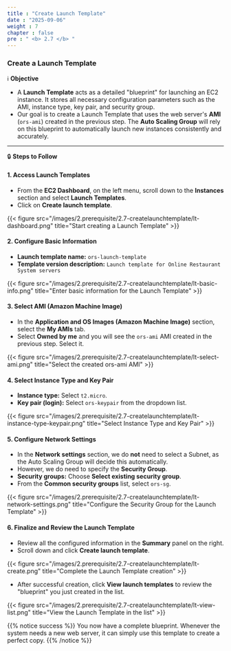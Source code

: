 ```yaml
---
title : "Create Launch Template"
date : "2025-09-06"
weight : 7
chapter : false
pre : " <b> 2.7 </b> "
---
```


### Create a Launch Template

ℹ️ **Objective**

*   A **Launch Template** acts as a detailed "blueprint" for launching an EC2 instance. It stores all necessary configuration parameters such as the AMI, instance type, key pair, and security group.
*   Our goal is to create a Launch Template that uses the web server's **AMI** (`ors-ami`) created in the previous step. The **Auto Scaling Group** will rely on this blueprint to automatically launch new instances consistently and accurately.

---

🔒 **Steps to Follow**

#### **1. Access Launch Templates**

*   From the **EC2 Dashboard**, on the left menu, scroll down to the **Instances** section and select **Launch Templates**.
*   Click on **Create launch template**.

{{< figure src="/images/2.prerequisite/2.7-createlaunchtemplate/lt-dashboard.png" title="Start creating a Launch Template" >}}

#### **2. Configure Basic Information**

*   **Launch template name:** `ors-launch-template`
*   **Template version description:** `Launch template for Online Restaurant System servers`

{{< figure src="/images/2.prerequisite/2.7-createlaunchtemplate/lt-basic-info.png" title="Enter basic information for the Launch Template" >}}

#### **3. Select AMI (Amazon Machine Image)**

*   In the **Application and OS Images (Amazon Machine Image)** section, select the **My AMIs** tab.
*   Select **Owned by me** and you will see the `ors-ami` AMI created in the previous step. Select it.

{{< figure src="/images/2.prerequisite/2.7-createlaunchtemplate/lt-select-ami.png" title="Select the created ors-ami AMI" >}}

#### **4. Select Instance Type and Key Pair**

*   **Instance type:** Select `t2.micro`.
*   **Key pair (login):** Select `ors-keypair` from the dropdown list.

{{< figure src="/images/2.prerequisite/2.7-createlaunchtemplate/lt-instance-type-keypair.png" title="Select Instance Type and Key Pair" >}}

#### **5. Configure Network Settings**

*   In the **Network settings** section, we do **not** need to select a Subnet, as the Auto Scaling Group will decide this automatically.
*   However, we do need to specify the **Security Group**.
*   **Security groups:** Choose **Select existing security group**.
*   From the **Common security groups** list, select `ors-sg`.

{{< figure src="/images/2.prerequisite/2.7-createlaunchtemplate/lt-network-settings.png" title="Configure the Security Group for the Launch Template" >}}

#### **6. Finalize and Review the Launch Template**

*   Review all the configured information in the **Summary** panel on the right.
*   Scroll down and click **Create launch template**.

{{< figure src="/images/2.prerequisite/2.7-createlaunchtemplate/lt-create.png" title="Complete the Launch Template creation" >}}

*   After successful creation, click **View launch templates** to review the "blueprint" you just created in the list.

{{< figure src="/images/2.prerequisite/2.7-createlaunchtemplate/lt-view-list.png" title="View the Launch Template in the list" >}}

{{% notice success %}}
You now have a complete blueprint. Whenever the system needs a new web server, it can simply use this template to create a perfect copy.
{{% /notice %}}